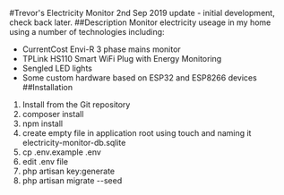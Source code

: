 #Trevor's Electricity Monitor
2nd Sep 2019 update - initial development, check back later.
##Description
Monitor electricity useage in my home using a number of technologies including:
- CurrentCost Envi-R 3 phase mains monitor
- TPLink HS110 Smart WiFi Plug with Energy Monitoring
- Sengled LED lights
- Some custom hardware based on ESP32 and ESP8266 devices
##Installation
1. Install from the Git repository
2. composer install
3. npm install
4. create empty file in application root using touch and naming it electricity-monitor-db.sqlite
5. cp .env.example .env
6. edit .env file
7. php artisan key:generate
7. php artisan migrate --seed
